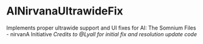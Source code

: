 # AINirvanaUltrawideFix
Implements proper ultrawide support and UI fixes for AI: The Somnium Files - nirvanA Initiative
*Credits to @Lyall for initial fix and resolution update code*
